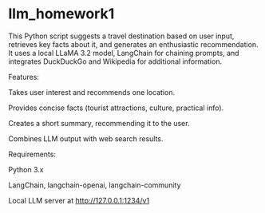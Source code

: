 # llm_homework1

This Python script suggests a travel destination based on user input, retrieves key facts about it, and generates an enthusiastic recommendation. It uses a local LLaMA 3.2 model, LangChain for chaining prompts, and integrates DuckDuckGo and Wikipedia for additional information.

Features:

Takes user interest and recommends one location.

Provides concise facts (tourist attractions, culture, practical info).

Creates a short summary, recommending it to the user.

Combines LLM output with web search results.

Requirements:

Python 3.x

LangChain, langchain-openai, langchain-community

Local LLM server at http://127.0.0.1:1234/v1
